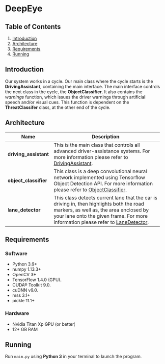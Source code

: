 # DeepEye

## Table of Contents
1. [Introduction](#introduction)
2. [Architecture](#architecture)
3. [Requirements](#requirements)
2. [Running](#running)

## Introduction
Our system works in a cycle. Our main class where the cycle starts is the **DrivingAssistant**, containing the main interface.  The main interface controls the next class in the cycle, the **ObjectClassifier**. It also contains the *warnings* function, which issues the driver warnings through artificial speech and/or visual cues. This function is dependent on the **ThreatClassifer** class, at the other end of the cycle.

## Architecture
Name | Description 
--- | ---
**driving_assistant** | This is the main class that controls all advanced driver-assistance systems. For more information please refer to [DrivingAssistant](driving_assistant/README.md).
**object_classifier** | This class is a deep convolutional neural network implemented using Tensorflow Object Detection API. For more information please refer to [ObjectClassifier](object_classifier/README.md).
**lane_detector** | This class detects current lane that the car is driving in, then highlights both the road markers, as well as, the area enclosed by your lane onto the given frame. For more information please refer to [LaneDetector](lane_detector/README.md).

## Requirements
### Software
- Python 3.6+
- numpy 1.13.3+
- OpenCV 3+
- TensorFlow 1.4.0 (GPU).
- CUDA® Toolkit 9.0.
- cuDNN v6.0.
- mss 3.1+
- pickle 11.1+

### Hardware
- Nvidia Titan Xp GPU (or better)
- 12+ GB RAM 



## Running
Run `main.py` using **Python 3** in your terminal to launch the program.